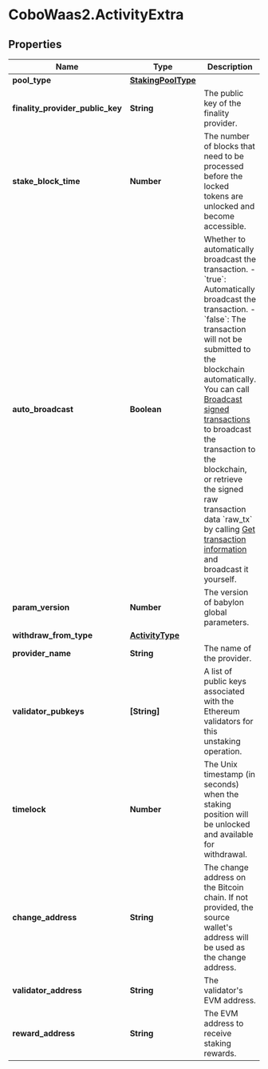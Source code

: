 # CoboWaas2.ActivityExtra

## Properties

Name | Type | Description | Notes
------------ | ------------- | ------------- | -------------
**pool_type** | [**StakingPoolType**](StakingPoolType.md) |  | 
**finality_provider_public_key** | **String** | The public key of the finality provider. | [optional] 
**stake_block_time** | **Number** | The number of blocks that need to be processed before the locked tokens are unlocked and become accessible. | [optional] 
**auto_broadcast** | **Boolean** | Whether to automatically broadcast the transaction.  - &#x60;true&#x60;: Automatically broadcast the transaction. - &#x60;false&#x60;: The transaction will not be submitted to the blockchain automatically. You can call [Broadcast signed transactions](https://www.cobo.com/developers/v2/api-references/transactions/broadcast-signed-transactions) to broadcast the transaction to the blockchain, or retrieve the signed raw transaction data &#x60;raw_tx&#x60; by calling [Get transaction information](https://www.cobo.com/developers/v2/api-references/transactions/get-transaction-information) and broadcast it yourself.  | [optional] 
**param_version** | **Number** | The version of babylon global parameters. | [optional] 
**withdraw_from_type** | [**ActivityType**](ActivityType.md) |  | [optional] 
**provider_name** | **String** | The name of the provider. | [optional] 
**validator_pubkeys** | **[String]** | A list of public keys associated with the Ethereum validators for this unstaking operation. | [optional] 
**timelock** | **Number** | The Unix timestamp (in seconds) when the staking position will be unlocked and available for withdrawal. | [optional] 
**change_address** | **String** | The change address on the Bitcoin chain. If not provided, the source wallet&#39;s address will be used as the change address. | [optional] 
**validator_address** | **String** | The validator&#39;s EVM address. | [optional] 
**reward_address** | **String** | The EVM address to receive staking rewards. | [optional] 


